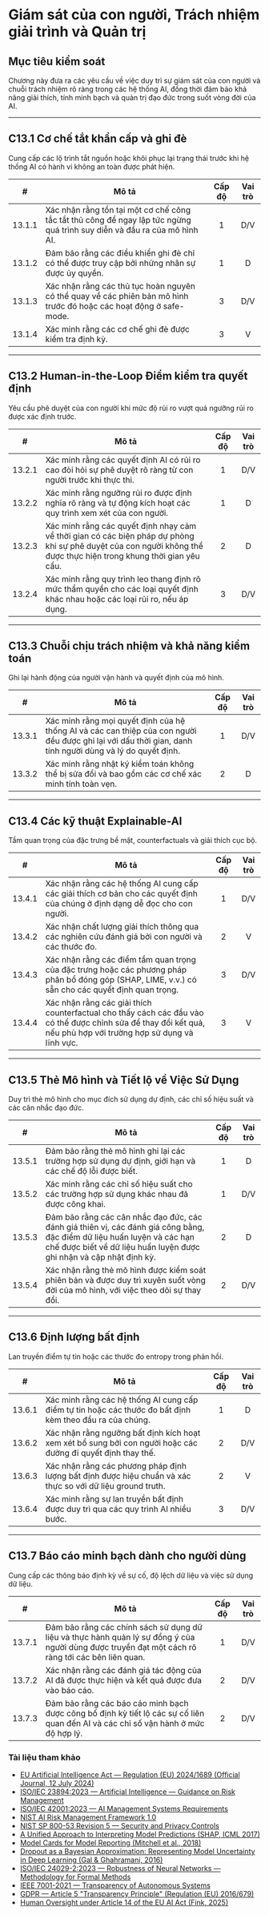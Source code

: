 # Giám sát của con người, Trách nhiệm giải trình và Quản trị

## Mục tiêu kiểm soát

Chương này đưa ra các yêu cầu về việc duy trì sự giám sát của con người và chuỗi trách nhiệm rõ ràng trong các hệ thống AI, đồng thời đảm bảo khả năng giải thích, tính minh bạch và quản trị đạo đức trong suốt vòng đời của AI.

---

## C13.1 Cơ chế tắt khẩn cấp và ghi đè

Cung cấp các lộ trình tắt nguồn hoặc khôi phục lại trạng thái trước khi hệ thống AI có hành vi không an toàn được phát hiện.

|   #    | Mô tả                                                                                                                     | Cấp độ | Vai trò |
| :----: | ------------------------------------------------------------------------------------------------------------------------- | :----: | :-----: |
| 13.1.1 | Xác nhận rằng tồn tại một cơ chế công tắc tắt thủ công để ngay lập tức ngừng quá trình suy diễn và đầu ra của mô hình AI. |   1    |   D/V   |
| 13.1.2 | Đảm bảo rằng các điều khiển ghi đè chỉ có thể được truy cập bởi những nhân sự được ủy quyền.                              |   1    |    D    |
| 13.1.3 | Xác nhận rằng các thủ tục hoàn nguyên có thể quay về các phiên bản mô hình trước đó hoặc các hoạt động ở safe-mode.       |   3    |   D/V   |
| 13.1.4 | Xác minh rằng các cơ chế ghi đè được kiểm tra định kỳ.                                                                    |   3    |    V    |

---

## C13.2 Human-in-the-Loop Điểm kiểm tra quyết định

Yêu cầu phê duyệt của con người khi mức độ rủi ro vượt quá ngưỡng rủi ro được xác định trước.

|   #    | Mô tả                                                                                                                                                               | Cấp độ | Vai trò |
| :----: | ------------------------------------------------------------------------------------------------------------------------------------------------------------------- | :----: | :-----: |
| 13.2.1 | Xác minh rằng các quyết định AI có rủi ro cao đòi hỏi sự phê duyệt rõ ràng từ con người trước khi thực thi.                                                         |   1    |   D/V   |
| 13.2.2 | Xác minh rằng ngưỡng rủi ro được định nghĩa rõ ràng và tự động kích hoạt các quy trình xem xét của con người.                                                       |   1    |    D    |
| 13.2.3 | Xác minh rằng các quyết định nhạy cảm về thời gian có các biện pháp dự phòng khi sự phê duyệt của con người không thể được thực hiện trong khung thời gian yêu cầu. |   2    |    D    |
| 13.2.4 | Xác minh rằng quy trình leo thang định rõ mức thẩm quyền cho các loại quyết định khác nhau hoặc các loại rủi ro, nếu áp dụng.                                       |   3    |   D/V   |

---

## C13.3 Chuỗi chịu trách nhiệm và khả năng kiểm toán

Ghi lại hành động của người vận hành và quyết định của mô hình.

|   #    | Mô tả                                                                                                                                                     | Cấp độ | Vai trò |
| :----: | --------------------------------------------------------------------------------------------------------------------------------------------------------- | :----: | :-----: |
| 13.3.1 | Xác minh rằng mọi quyết định của hệ thống AI và các can thiệp của con người đều được ghi lại với dấu thời gian, danh tính người dùng và lý do quyết định. |   1    |   D/V   |
| 13.3.2 | Xác minh rằng nhật ký kiểm toán không thể bị sửa đổi và bao gồm các cơ chế xác minh tính toàn vẹn.                                                        |   2    |    D    |

---

## C13.4 Các kỹ thuật Explainable-AI

Tầm quan trọng của đặc trưng bề mặt, counterfactuals và giải thích cục bộ.

|   #    | Mô tả                                                                                                                                                            | Cấp độ | Vai trò |
| :----: | ---------------------------------------------------------------------------------------------------------------------------------------------------------------- | :----: | :-----: |
| 13.4.1 | Xác nhận rằng các hệ thống AI cung cấp các giải thích cơ bản cho các quyết định của chúng ở định dạng dễ đọc cho con người.                                      |   1    |   D/V   |
| 13.4.2 | Xác nhận chất lượng giải thích thông qua các nghiên cứu đánh giá bởi con người và các thước đo.                                                                  |   2    |    V    |
| 13.4.3 | Xác nhận rằng các điểm tầm quan trọng của đặc trưng hoặc các phương pháp phân bổ đóng góp (SHAP, LIME, v.v.) có sẵn cho các quyết định quan trọng.               |   3    |   D/V   |
| 13.4.4 | Xác nhận rằng các giải thích counterfactual cho thấy cách các đầu vào có thể được chỉnh sửa để thay đổi kết quả, nếu phù hợp với trường hợp sử dụng và lĩnh vực. |   3    |    V    |

---

## C13.5 Thẻ Mô hình và Tiết lộ về Việc Sử Dụng

Duy trì thẻ mô hình cho mục đích sử dụng dự định, các chỉ số hiệu suất và các cân nhắc đạo đức.

|   #    | Mô tả                                                                                                                                                                                           | Cấp độ | Vai trò |
| :----: | ----------------------------------------------------------------------------------------------------------------------------------------------------------------------------------------------- | :----: | :-----: |
| 13.5.1 | Đảm bảo rằng thẻ mô hình ghi lại các trường hợp sử dụng dự định, giới hạn và các chế độ lỗi được biết.                                                                                          |   1    |    D    |
| 13.5.2 | Xác minh rằng các chỉ số hiệu suất cho các trường hợp sử dụng khác nhau đã được công khai.                                                                                                      |   1    |   D/V   |
| 13.5.3 | Đảm bảo rằng các cân nhắc đạo đức, các đánh giá thiên vị, các đánh giá công bằng, đặc điểm dữ liệu huấn luyện và các hạn chế được biết về dữ liệu huấn luyện được ghi nhận và cập nhật định kỳ. |   2    |    D    |
| 13.5.4 | Xác nhận rằng thẻ mô hình được kiểm soát phiên bản và được duy trì xuyên suốt vòng đời của mô hình, với việc theo dõi sự thay đổi.                                                              |   2    |   D/V   |

---

## C13.6 Định lượng bất định

Lan truyền điểm tự tin hoặc các thước đo entropy trong phản hồi.

|   #    | Mô tả                                                                                                        | Cấp độ | Vai trò |
| :----: | ------------------------------------------------------------------------------------------------------------ | :----: | :-----: |
| 13.6.1 | Xác minh rằng các hệ thống AI cung cấp điểm tự tin hoặc các thước đo bất định kèm theo đầu ra của chúng.     |   1    |    D    |
| 13.6.2 | Xác nhận rằng ngưỡng bất định kích hoạt xem xét bổ sung bởi con người hoặc các đường đi quyết định thay thế. |   2    |   D/V   |
| 13.6.3 | Xác nhận rằng các phương pháp định lượng bất định được hiệu chuẩn và xác thực so với dữ liệu ground truth.   |   2    |    V    |
| 13.6.4 | Xác minh rằng sự lan truyền bất định được duy trì qua các quy trình AI nhiều bước.                           |   3    |   D/V   |

---

## C13.7 Báo cáo minh bạch dành cho người dùng

Cung cấp các thông báo định kỳ về sự cố, độ lệch dữ liệu và việc sử dụng dữ liệu.

|   #    | Mô tả                                                                                                                                             | Cấp độ | Vai trò |
| :----: | ------------------------------------------------------------------------------------------------------------------------------------------------- | :----: | :-----: |
| 13.7.1 | Đảm bảo rằng các chính sách sử dụng dữ liệu và thực hành quản lý sự đồng ý của người dùng được truyền đạt một cách rõ ràng tới các bên liên quan. |   1    |   D/V   |
| 13.7.2 | Xác nhận rằng các đánh giá tác động của AI đã được thực hiện và kết quả được đưa vào báo cáo.                                                     |   2    |   D/V   |
| 13.7.3 | Đảm bảo rằng các báo cáo minh bạch được công bố định kỳ tiết lộ các sự cố liên quan đến AI và các chỉ số vận hành ở mức độ hợp lý.                |   2    |   D/V   |

### Tài liệu tham khảo

* [EU Artificial Intelligence Act — Regulation (EU) 2024/1689 (Official Journal, 12 July 2024)](https://eur-lex.europa.eu/eli/reg/2024/1689/oj)
* [ISO/IEC 23894:2023 — Artificial Intelligence — Guidance on Risk Management](https://www.iso.org/standard/77304.html)
* [ISO/IEC 42001:2023 — AI Management Systems Requirements](https://www.iso.org/standard/81230.html)
* [NIST AI Risk Management Framework 1.0](https://nvlpubs.nist.gov/nistpubs/ai/nist.ai.100-1.pdf)
* [NIST SP 800-53 Revision 5 — Security and Privacy Controls](https://nvlpubs.nist.gov/nistpubs/SpecialPublications/NIST.SP.800-53r5.pdf)
* [A Unified Approach to Interpreting Model Predictions (SHAP, ICML 2017)](https://arxiv.org/abs/1705.07874)
* [Model Cards for Model Reporting (Mitchell et al., 2018)](https://arxiv.org/abs/1810.03993)
* [Dropout as a Bayesian Approximation: Representing Model Uncertainty in Deep Learning (Gal & Ghahramani, 2016)](https://arxiv.org/abs/1506.02142)
* [ISO/IEC 24029-2:2023 — Robustness of Neural Networks — Methodology for Formal Methods](https://www.iso.org/standard/79804.html)
* [IEEE 7001-2021 — Transparency of Autonomous Systems](https://standards.ieee.org/ieee/7001/6929/)
* [GDPR — Article 5 "Transparency Principle" (Regulation (EU) 2016/679)](https://eur-lex.europa.eu/legal-content/EN/TXT/PDF/?uri=CELEX%3A32016R0679)
* [Human Oversight under Article 14 of the EU AI Act (Fink, 2025)](https://papers.ssrn.com/sol3/papers.cfm?abstract_id=5147196)

